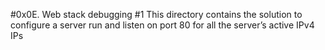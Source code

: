 #0x0E. Web stack debugging #1
This directory contains the solution to configure a server run and listen on port 80 for all the server’s active IPv4 IPs 
